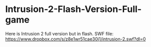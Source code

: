 # Intrusion-2-Flash-Version-Full-game
Here is Intrusion 2 full version but in flash.
SWF file: https://www.dropbox.com/s/z8e1wr51cae30j1/intrusion-2.swf?dl=0
